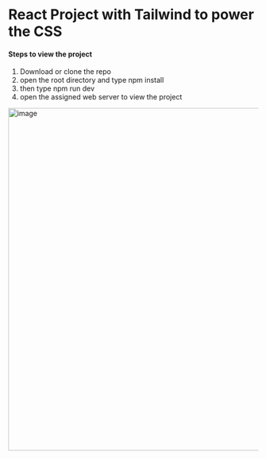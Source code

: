 # React Project with Tailwind to power the CSS

#### Steps to view the project

1. Download or clone the repo
2. open the root directory and type npm install
3. then type npm run dev
4. open the assigned web server to view the project


<img width="689" alt="image" src="https://github.com/Souptik18/uifry/assets/62500243/918f34cc-ccc3-4f4e-91e4-fa5a1de753f1">

